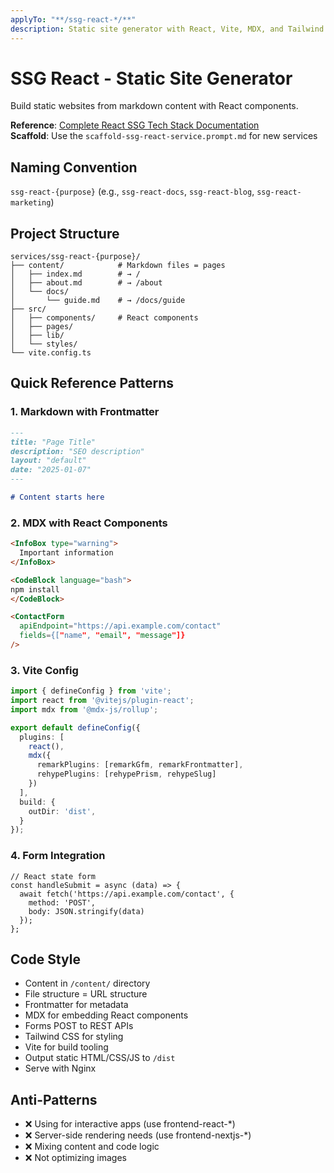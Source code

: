 ```yaml
---
applyTo: "**/ssg-react-*/**"
description: Static site generator with React, Vite, MDX, and Tailwind
---
```


# SSG React - Static Site Generator

Build static websites from markdown content with React components.

**Reference**: [Complete React SSG Tech Stack Documentation](../../../docs/tech-stacks/ssg/react.md)  
**Scaffold**: Use the `scaffold-ssg-react-service.prompt.md` for new services

## Naming Convention

`ssg-react-{purpose}` (e.g., `ssg-react-docs`, `ssg-react-blog`, `ssg-react-marketing`)

## Project Structure

```
services/ssg-react-{purpose}/
├── content/            # Markdown files = pages
│   ├── index.md        # → /
│   ├── about.md        # → /about
│   └── docs/
│       └── guide.md    # → /docs/guide
├── src/
│   ├── components/     # React components
│   ├── pages/
│   ├── lib/
│   └── styles/
└── vite.config.ts
```

## Quick Reference Patterns

### 1. Markdown with Frontmatter

```markdown
---
title: "Page Title"
description: "SEO description"
layout: "default"
date: "2025-01-07"
---

# Content starts here
```

### 2. MDX with React Components

```markdown
<InfoBox type="warning">
  Important information
</InfoBox>

<CodeBlock language="bash">
npm install
</CodeBlock>

<ContactForm 
  apiEndpoint="https://api.example.com/contact"
  fields={["name", "email", "message"]}
/>
```

### 3. Vite Config

```typescript
import { defineConfig } from 'vite';
import react from '@vitejs/plugin-react';
import mdx from '@mdx-js/rollup';

export default defineConfig({
  plugins: [
    react(),
    mdx({
      remarkPlugins: [remarkGfm, remarkFrontmatter],
      rehypePlugins: [rehypePrism, rehypeSlug]
    })
  ],
  build: {
    outDir: 'dist',
  }
});
```

### 4. Form Integration

```tsx
// React state form
const handleSubmit = async (data) => {
  await fetch('https://api.example.com/contact', {
    method: 'POST',
    body: JSON.stringify(data)
  });
};
```

## Code Style

- Content in `/content/` directory
- File structure = URL structure
- Frontmatter for metadata
- MDX for embedding React components
- Forms POST to REST APIs
- Tailwind CSS for styling
- Vite for build tooling
- Output static HTML/CSS/JS to `/dist`
- Serve with Nginx

## Anti-Patterns

- ❌ Using for interactive apps (use frontend-react-*)
- ❌ Server-side rendering needs (use frontend-nextjs-*)
- ❌ Mixing content and code logic
- ❌ Not optimizing images
